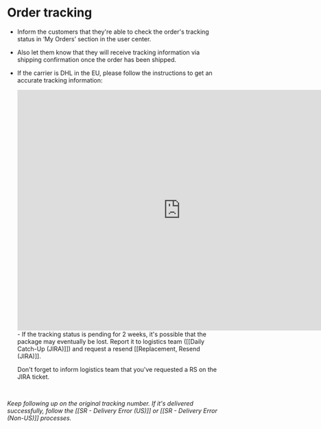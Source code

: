 # Order tracking
-   Inform the customers that they're able to check the order's tracking status in ‘My Orders’ section in the user center.

-   Also let them know that they will receive tracking information via shipping confirmation once the order has been shipped.

- If the carrier is DHL in the EU, please follow the instructions to get an accurate tracking information:
  <iframe src="https://docs.google.com/presentation/d/e/2PACX-1vSQP-8Uxo8NkqJhOYxP83uQBoYmI8DfljoOccaAKuL2jTKQ4OzQGCxeTqW63VzRUxE9QgbNrXCEFKGk/embed?start=false&loop=false" frameborder="0" width="760" height="560" allowfullscreen="true" mozallowfullscreen="true" webkitallowfullscreen="true"></iframe>
  - If the tracking status is pending for 2 weeks, it's possible that the package may eventually be lost. Report it to logistics team ([[Daily Catch-Up (JIRA)]]) and request a resend [[Replacement, Resend (JIRA)]].

	Don't forget to inform logistics team that you've requested a RS on the JIRA ticket. 
 <br>

   *Keep following up on the original tracking number. If it's delivered successfully, follow the [[SR - Delivery Error (US)]]  or [[SR - Delivery Error (Non-US)]] processes.*
  